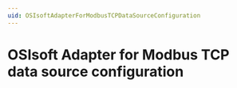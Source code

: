 ```yaml
---
uid: OSIsoftAdapterForModbusTCPDataSourceConfiguration
---
```


# OSIsoft Adapter for Modbus TCP data source configuration
